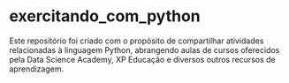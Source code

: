 # exercitando_com_python
Este repositório foi criado com o propósito de compartilhar atividades relacionadas à linguagem Python, abrangendo aulas de cursos oferecidos pela Data Science Academy, XP Educação e diversos outros recursos de aprendizagem.
